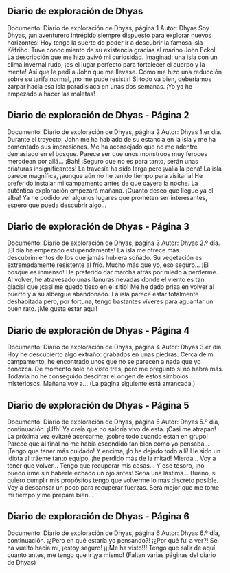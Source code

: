 ## Diario de exploración de Dhyas
Documento: Diario de exploración de Dhyas, página 1
Autor: Dhyas
Soy Dhyas, ¡un aventurero intrépido siempre dispuesto para explorar nuevos horizontes!
Hoy tengo la suerte de poder ir a descubrir la famosa isla Kéfriho. Tuve conocimiento de su existencia gracias al marino John Eckol. La descripción que me hizo avivó mi curiosidad. Imaginad: una isla con un clima invernal rudo, ¡es el lugar perfecto para fortalecer el cuerpo y la mente!
Así que le pedí a John que me llevase. Como me hizo una reducción sobre su tarifa normal, ¡no me pude resistir!
Si todo va bien, deberíamos zarpar hacia esa isla paradisiaca en unas dos semanas. ¡Yo ya he empezado a hacer las maletas!

## Diario de exploración de Dhyas - Página 2
Documento: Diario de exploración de Dhyas, página 2
Autor: Dhyas
1.er día.
Durante el trayecto, John me ha hablado de su estancia en la isla y me ha comentado sus impresiones. Me ha aconsejado que no me adentre demasiado en el bosque. Parece ser que unos monstruos muy feroces merodean por allá... ¡Bah! ¡Seguro que no es para tanto, serán unas criaturas insignificantes!
La travesía ha sido larga pero ¡valía la pena! La isla parece magnífica, ¡aunque aún no he tenido tiempo para visitarla! He preferido instalar mi campamento antes de que cayera la noche. La auténtica exploración empezará mañana. ¡Cuánto deseo que llegue ya el alba! Ya he podido ver algunos lugares que prometen ser interesantes, espero que pueda descubrir algo...

## Diario de exploración de Dhyas - Página 3
Documento: Diario de exploración de Dhyas, página 3
Autor: Dhyas
2.º día.
¡El día ha empezado estupendamente! La isla me ofrece más descubrimientos de los que jamás hubiera soñado. Su vegetación es extremadamente resistente al frío. Mucho más que yo, eso seguro... ¡El bosque es inmenso! He preferido dar marcha atrás por miedo a perderme. Al volver, he atravesado unas llanuras nevadas donde el viento es tan glacial que ¡casi me quedo tieso en el sitio! Me he dado prisa en volver al puerto y a su albergue abandonado. La isla parece estar totalmente deshabitada pero, por fortuna, tengo bastantes víveres para aguantar un buen rato. ¡Me gusta estar aquí!

## Diario de exploración de Dhyas - Página 4
Documento: Diario de exploración de Dhyas, página 4
Autor: Dhyas
3.er día.
Hoy he descubierto algo extraño: grabados en unas piedras. Cerca de mi campamento, he encontrado unos que no se parecen a nada que yo conozca. De momento solo he visto tres, pero me pregunto si no habrá más. Todavía no he conseguido descifrar el origen de estos símbolos misteriosos.
Mañana voy a...
(La página siguiente está arrancada.)

## Diario de exploración de Dhyas - Página 5
Documento: Diario de exploración de Dhyas, página 5
Autor: Dhyas
5.º día, continuación.
¡Ufh! Ya creía que no saldría vivo de esta. ¡Casi me atrapan! La próxima vez evitaré acercarme, ¡sobre todo cuando están en grupo! Parece que al final no me había escondido tan bien como yo pensaba... ¡Tengo que tener más cuidado! Y encima, ¡lo he dejado todo allí! He sido un idiota al tráeme tanto equipo, ¡he perdido más de la mitad! Mierda... Voy a tener que volver... Tengo que recuperar mis cosas... Y ese tesoro, ¡no puedo irme sin haberle echado un ojo antes! Sería una lástima...
Bueno, si quiero cumplir mis propósitos tengo que volverme lo más discreto posible. Voy a descansar un poco para recuperar fuerzas. Será mejor que me tome mi tiempo y me prepare bien...

## Diario de exploración de Dhyas - Página 6
Documento: Diario de exploración de Dhyas, página 6
Autor: Dhyas
6.º día, continuación.
¡¿Pero en qué estaría yo pensando?! ¡¿Por qué fui a ver?! Se ha vuelto hacia mí, ¡estoy seguro! ¡¡¡Me ha visto!!! Tengo que salir de aquí cuanto antes, me tengo que ir ¡ya mismo!
(Faltan varias páginas del diario de Dhyas)
